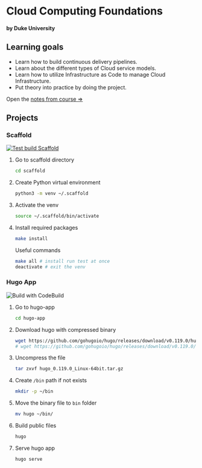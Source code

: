 # Cloud Computing Foundations

#### by Duke University

## Learning goals

- Learn how to build continuous delivery pipelines.
- Learn about the different types of Cloud service models.
- Learn how to utilize Infrastructure as Code to manage Cloud Infrastructure.
- Put theory into practice by doing the project.

Open the [notes from course =>](./notes.ipynb)

## Projects

### Scaffold

[![Test build Scaffold](https://github.com/agne6ka/duke-cloud-computing/actions/workflows/scaffold.yml/badge.svg)](https://github.com/agne6ka/duke-cloud-computing/actions/workflows/scaffold.yml)

1. Go to scaffold directory

    ```bash
    cd scaffold
    ```

2. Create Python virtual environment

    ```bash
    python3 -m venv ~/.scaffold
    ```

3. Activate the venv

    ```bash
    source ~/.scaffold/bin/activate
    ```

4. Install required packages

    ```bash
    make install
    ```

    Useful commands

    ```bash
    make all # install run test at once
    deactivate # exit the venv
    ```

### Hugo App

![Build with CodeBuild](https://codebuild.eu-north-1.amazonaws.com/badges?uuid=eyJlbmNyeXB0ZWREYXRhIjoiaW1VVk1UZHJaWnFtaEhYVkh6dmlDajBneU56cDJGeXVFejFHSVA1ZXh6Vm5vMmF3dWZpTzh2ekZTNVNnakJEcFA1YTZvaUdrMURXcXhiK1ZIZEFxcFRRPSIsIml2UGFyYW1ldGVyU3BlYyI6IjA1UlRWV2tMTnFBd3ZJcm4iLCJtYXRlcmlhbFNldFNlcmlhbCI6MX0%3D&branch=main)

1. Go to hugo-app

    ```bash
    cd hugo-app
    ```

2. Download hugo with compressed binary

    ```bash
    wget https://github.com/gohugoio/hugo/releases/download/v0.119.0/hugo_0.119.0_Linux-64bit.tar.gz
    # wget https://github.com/gohugoio/hugo/releases/download/v0.119.0/hugo_0.119.0_linux-arm64.tar.gz # AArch64
    ```

3. Uncompress the file

    ```bash
    tar zxvf hugo_0.119.0_Linux-64bit.tar.gz
    ```

4. Create `/bin` path if not exists

    ```bash
    mkdir -p ~/bin
    ```

5. Move the binary file to `bin` folder

    ```bash
    mv hugo ~/bin/
    ```

6. Build public files

    ```bash
    hugo
    ```

7. Serve hugo app

    ```bash
    hugo serve
    ```

